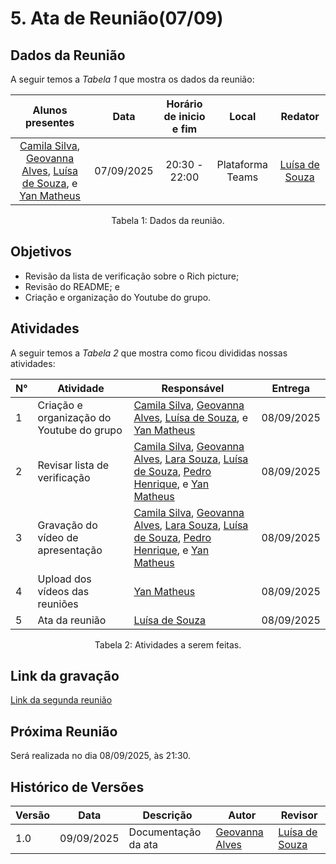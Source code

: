# 5. Ata de Reunião(07/09)

## Dados da Reunião

A seguir temos a <i>Tabela 1</i> que mostra os dados da reunião:

|                                                                                              Alunos presentes                                                                                              |    Data    | Horário de inicio e fim |      Local       |                    Redator                     |
| :--------------------------------------------------------------------------------------------------------------------------------------------------------------------------------------------------------: | :--------: | :---------------------: | :--------------: | :--------------------------------------------: |
| [Camila Silva](https://github.com/CamilaSilvaC), [Geovanna Alves](https://github.com/GeovannaUmbelino), [Luísa de Souza](https://github.com/luisa12ll), e [Yan Matheus](https://github.com/Yanmatheus0812) | 07/09/2025 |      20:30 - 22:00      | Plataforma Teams | [Luísa de Souza](https://github.com/luisa12ll) |

<figcaption align="center">Tabela 1: Dados da reunião.</figcaption>

## Objetivos

- Revisão da lista de verificação sobre o Rich picture;
- Revisão do README; e
- Criação e organização do Youtube do grupo.

## Atividades

A seguir temos a <i>Tabela 2</i> que mostra como ficou divididas nossas atividades:

| N°  | Atividade                                 | Responsável                                                                                                                                                                                                                                                                                                | Entrega    |
| --- | ----------------------------------------- | ---------------------------------------------------------------------------------------------------------------------------------------------------------------------------------------------------------------------------------------------------------------------------------------------------------- | ---------- |
| 1   | Criação e organização do Youtube do grupo | [Camila Silva](https://github.com/CamilaSilvaC), [Geovanna Alves](https://github.com/GeovannaUmbelino), [Luísa de Souza](https://github.com/luisa12ll), e [Yan Matheus](https://github.com/Yanmatheus0812)                                                                                                 | 08/09/2025 |
| 2   | Revisar lista de verificação              | [Camila Silva](https://github.com/CamilaSilvaC), [Geovanna Alves](https://github.com/GeovannaUmbelino), [Lara Souza](https://github.com/mel14-hub), [Luísa de Souza](https://github.com/luisa12ll), [Pedro Henrique](https://github.com/pedrohpsantos), e [Yan Matheus](https://github.com/Yanmatheus0812) | 08/09/2025 |
| 3   | Gravação do vídeo de apresentação         | [Camila Silva](https://github.com/CamilaSilvaC), [Geovanna Alves](https://github.com/GeovannaUmbelino), [Lara Souza](https://github.com/mel14-hub), [Luísa de Souza](https://github.com/luisa12ll), [Pedro Henrique](https://github.com/pedrohpsantos), e [Yan Matheus](https://github.com/Yanmatheus0812) | 08/09/2025 |
| 4   | Upload dos vídeos das reuniões            | [Yan Matheus](https://github.com/Yanmatheus0812)                                                                                                                                                                                                                                                           | 08/09/2025 |
| 5   | Ata da reunião                            | [Luísa de Souza](https://github.com/luisa12ll)                                                                                                                                                                                                                                                             | 08/09/2025 |

<figcaption align="center">Tabela 2: Atividades a serem feitas.</figcaption>

## Link da gravação

[Link da segunda reunião]()

## Próxima Reunião

Será realizada no dia 08/09/2025, às 21:30.

## Histórico de Versões

| Versão | Data       | Descrição           | Autor                                                 | Revisor                                        |
| ------ | ---------- | ------------------- | ----------------------------------------------------- | ---------------------------------------------- |
| 1.0    | 09/09/2025 | Documentação da ata | [Geovanna Alves](https://github.com/GeovannaUmbelino) | [Luísa de Souza](https://github.com/luisa12ll) |
